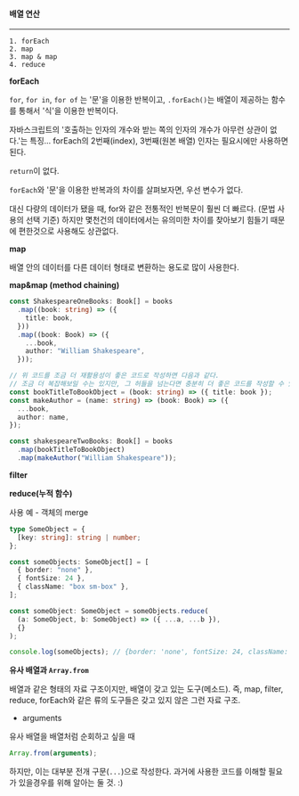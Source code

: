 #### 배열 연산

---

```
1. forEach
2. map
3. map & map
4. reduce
```

**forEach**

`for`, `for in`, `for of` 는 '문'을 이용한 반복이고,
`.forEach()`는 배열이 제공하는 함수를 통해서 '식'을 이용한 반복이다.

자바스크립트의 '호출하는 인자의 개수와 받는 쪽의 인자의 개수가 아무런 상관이 없다.'는 특징...
forEach의 2번째(index), 3번째(원본 배열) 인자는 필요시에만 사용하면 된다.

`return`이 없다.

`forEach`와 '문'을 이용한 반복과의 차이를 살펴보자면, 우선 변수가 없다.

대신 다량의 데이터가 됐을 때, for와 같은 전통적인 반복문이 훨씬 더 빠르다. (문법 사용의 선택 기준)
하지만 몇천건의 데이터에서는 유의미한 차이를 찾아보기 힘들기 때문에 편한것으로 사용해도 상관없다.

**map**

배열 안의 데이터를 다른 데이터 형태로 변환하는 용도로 많이 사용한다.

**map&map (method chaining)**

```ts
const ShakespeareOneBooks: Book[] = books
  .map((book: string) => ({
    title: book,
  }))
  .map((book: Book) => ({
    ...book,
    author: "William Shakespeare",
  }));
```

```ts
// 위 코드를 조금 더 재활용성이 좋은 코드로 작성하면 다음과 같다.
// 조금 더 복잡해보일 수는 있지만, 그 허들을 넘는다면 충분히 더 좋은 코드를 작성할 수 있는 것...
const bookTitleToBookObject = (book: string) => ({ title: book });
const makeAuthor = (name: string) => (book: Book) => ({
  ...book,
  author: name,
});

const shakespeareTwoBooks: Book[] = books
  .map(bookTitleToBookObject)
  .map(makeAuthor("William Shakespeare"));
```

**filter**

**reduce(누적 함수)**

사용 예 - 객체의 merge

```ts
type SomeObject = {
  [key: string]: string | number;
};

const someObjects: SomeObject[] = [
  { border: "none" },
  { fontSize: 24 },
  { className: "box sm-box" },
];

const someObject: SomeObject = someObjects.reduce(
  (a: SomeObject, b: SomeObject) => ({ ...a, ...b }),
  {}
);

console.log(someObjects); // {border: 'none', fontSize: 24, className: 'box sm-box'}
```

**유사 배열과 `Array.from`**

배열과 같은 형태의 자료 구조이지만, 배열이 갖고 있는 도구(메소드). 즉, map, filter, reduce, forEach와 같은 류의 도구들은 갖고 있지 않은 그런 자료 구조.

- arguments

유사 배열을 배열처럼 순회하고 싶을 때

```ts
Array.from(arguments);
```

하지만, 이는 대부분 전개 구문(`...`)으로 작성한다.
과거에 사용한 코드를 이해할 필요가 있을경우를 위해 알아는 둘 것. :)
